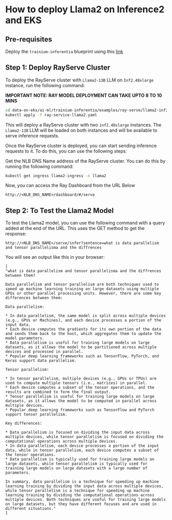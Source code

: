# How to deploy Llama2 on Inference2 and EKS

## Pre-requisites
Deploy the `trainium-inferentia` blueprint using this [link](https://awslabs.github.io/data-on-eks/docs/blueprints/ai-ml/trainium)

## Step 1: Deploy RayServe Cluster

To deploy the RayServe cluster with `Llama2-13B` LLM on `Inf2.48xlarge` instance, run the following command:

**IMPORTANT NOTE: RAY MODEL DEPLOYMENT CAN TAKE UPTO 8 TO 10 MINS**

```bash
cd data-on-eks/ai-ml/trainium-inferentia/examples/ray-serve/llama2-inf2
kubectl apply -f ray-service-llama2.yaml
```

This will deploy a RayServe cluster with two `inf2.48xlarge` instances. The `Llama2-13B` LLM will be loaded on both instances and will be available to serve inference requests.

Once the RayServe cluster is deployed, you can start sending inference requests to it. To do this, you can use the following steps:

Get the NLB DNS Name address of the RayServe cluster. You can do this by running the following command:

```bash
kubectl get ingress llama2-ingress -n llama2
```

Now, you can access the Ray Dashboard from the URL Below

    http://<NLB_DNS_NAME>/dashboard/#/serve

## Step 2: To Test the Llama2 Model

To test the Llama2 model, you can use the following command with a query added at the end of the URL.
This uses the GET method to get the response:

    http://<NLB_DNS_NAME>/serve/infer?sentence=what is data parallelism and tensor parallelisma and the diffrences


You will see an output like this in your browser:

```text
[
"what is data parallelism and tensor parallelisma and the diffrences between them?

Data parallelism and tensor parallelism are both techniques used to speed up machine learning training on large datasets using multiple GPUs or other parallel processing units. However, there are some key differences between them:

Data parallelism:

* In data parallelism, the same model is split across multiple devices (e.g., GPUs or Machines), and each device processes a portion of the input data.
* Each device computes the gradients for its own portion of the data and sends them back to the host, which aggregates them to update the model parameters.
* Data parallelism is useful for training large models on large datasets, as it allows the model to be partitioned across multiple devices and processed in parallel.
* Popular deep learning frameworks such as TensorFlow, PyTorch, and Keras support data parallelism.

Tensor parallelism:

* In tensor parallelism, multiple devices (e.g., GPUs or TPUs) are used to compute multiple tensors (i.e., matrices) in parallel.
* Each device computes a subset of the tensor operations, and the results are combined to form the final output.
* Tensor parallelism is useful for training large models on large datasets, as it allows the model to be computed in parallel across multiple devices.
* Popular deep learning frameworks such as TensorFlow and PyTorch support tensor parallelism.

Key differences:

* Data parallelism is focused on dividing the input data across multiple devices, while tensor parallelism is focused on dividing the computational operations across multiple devices.
* In data parallelism, each device processes a portion of the input data, while in tensor parallelism, each device computes a subset of the tensor operations.
* Data parallelism is typically used for training large models on large datasets, while tensor parallelism is typically used for training large models on large datasets with a large number of parameters.

In summary, data parallelism is a technique for speeding up machine learning training by dividing the input data across multiple devices, while tensor parallelism is a technique for speeding up machine learning training by dividing the computational operations across multiple devices. Both techniques are useful for training large models on large datasets, but they have different focuses and are used in different situations."
]
```
